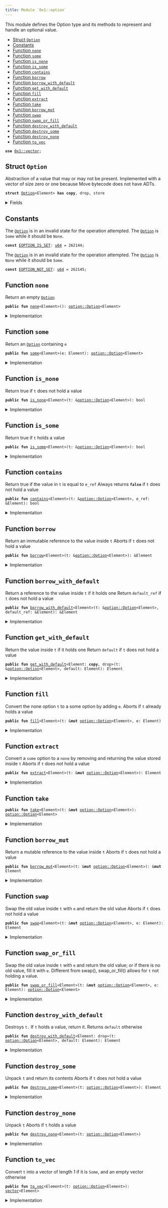 ```yaml
---
title: Module `0x1::option`
---
```


This module defines the Option type and its methods to represent and handle an optional value.


-  [Struct `Option`](#0x1_option_Option)
-  [Constants](#@Constants_0)
-  [Function `none`](#0x1_option_none)
-  [Function `some`](#0x1_option_some)
-  [Function `is_none`](#0x1_option_is_none)
-  [Function `is_some`](#0x1_option_is_some)
-  [Function `contains`](#0x1_option_contains)
-  [Function `borrow`](#0x1_option_borrow)
-  [Function `borrow_with_default`](#0x1_option_borrow_with_default)
-  [Function `get_with_default`](#0x1_option_get_with_default)
-  [Function `fill`](#0x1_option_fill)
-  [Function `extract`](#0x1_option_extract)
-  [Function `take`](#0x1_option_take)
-  [Function `borrow_mut`](#0x1_option_borrow_mut)
-  [Function `swap`](#0x1_option_swap)
-  [Function `swap_or_fill`](#0x1_option_swap_or_fill)
-  [Function `destroy_with_default`](#0x1_option_destroy_with_default)
-  [Function `destroy_some`](#0x1_option_destroy_some)
-  [Function `destroy_none`](#0x1_option_destroy_none)
-  [Function `to_vec`](#0x1_option_to_vec)


<pre><code><b>use</b> <a href="../move-stdlib/vector.md#0x1_vector">0x1::vector</a>;
</code></pre>



<a name="0x1_option_Option"></a>

## Struct `Option`

Abstraction of a value that may or may not be present. Implemented with a vector of size
zero or one because Move bytecode does not have ADTs.


<pre><code><b>struct</b> <a href="../move-stdlib/option.md#0x1_option_Option">Option</a>&lt;Element&gt; <b>has</b> <b>copy</b>, drop, store
</code></pre>



<details>
<summary>Fields</summary>


<dl>
<dt>
<code>vec: <a href="../move-stdlib/vector.md#0x1_vector">vector</a>&lt;Element&gt;</code>
</dt>
<dd>

</dd>
</dl>


</details>

<a name="@Constants_0"></a>

## Constants


<a name="0x1_option_EOPTION_IS_SET"></a>

The <code><a href="../move-stdlib/option.md#0x1_option_Option">Option</a></code> is in an invalid state for the operation attempted.
The <code><a href="../move-stdlib/option.md#0x1_option_Option">Option</a></code> is <code>Some</code> while it should be <code>None</code>.


<pre><code><b>const</b> <a href="../move-stdlib/option.md#0x1_option_EOPTION_IS_SET">EOPTION_IS_SET</a>: <a href="../move-stdlib/u64.md#0x1_u64">u64</a> = 262144;
</code></pre>



<a name="0x1_option_EOPTION_NOT_SET"></a>

The <code><a href="../move-stdlib/option.md#0x1_option_Option">Option</a></code> is in an invalid state for the operation attempted.
The <code><a href="../move-stdlib/option.md#0x1_option_Option">Option</a></code> is <code>None</code> while it should be <code>Some</code>.


<pre><code><b>const</b> <a href="../move-stdlib/option.md#0x1_option_EOPTION_NOT_SET">EOPTION_NOT_SET</a>: <a href="../move-stdlib/u64.md#0x1_u64">u64</a> = 262145;
</code></pre>



<a name="0x1_option_none"></a>

## Function `none`

Return an empty <code><a href="../move-stdlib/option.md#0x1_option_Option">Option</a></code>


<pre><code><b>public</b> <b>fun</b> <a href="../move-stdlib/option.md#0x1_option_none">none</a>&lt;Element&gt;(): <a href="../move-stdlib/option.md#0x1_option_Option">option::Option</a>&lt;Element&gt;
</code></pre>



<details>
<summary>Implementation</summary>


<pre><code><b>public</b> <b>fun</b> <a href="../move-stdlib/option.md#0x1_option_none">none</a>&lt;Element&gt;(): <a href="../move-stdlib/option.md#0x1_option_Option">Option</a>&lt;Element&gt; {
    <a href="../move-stdlib/option.md#0x1_option_Option">Option</a> { vec: <a href="../move-stdlib/vector.md#0x1_vector_empty">vector::empty</a>() }
}
</code></pre>



</details>

<a name="0x1_option_some"></a>

## Function `some`

Return an <code><a href="../move-stdlib/option.md#0x1_option_Option">Option</a></code> containing <code>e</code>


<pre><code><b>public</b> <b>fun</b> <a href="../move-stdlib/option.md#0x1_option_some">some</a>&lt;Element&gt;(e: Element): <a href="../move-stdlib/option.md#0x1_option_Option">option::Option</a>&lt;Element&gt;
</code></pre>



<details>
<summary>Implementation</summary>


<pre><code><b>public</b> <b>fun</b> <a href="../move-stdlib/option.md#0x1_option_some">some</a>&lt;Element&gt;(e: Element): <a href="../move-stdlib/option.md#0x1_option_Option">Option</a>&lt;Element&gt; {
    <a href="../move-stdlib/option.md#0x1_option_Option">Option</a> { vec: <a href="../move-stdlib/vector.md#0x1_vector_singleton">vector::singleton</a>(e) }
}
</code></pre>



</details>

<a name="0x1_option_is_none"></a>

## Function `is_none`

Return true if <code>t</code> does not hold a value


<pre><code><b>public</b> <b>fun</b> <a href="../move-stdlib/option.md#0x1_option_is_none">is_none</a>&lt;Element&gt;(t: &<a href="../move-stdlib/option.md#0x1_option_Option">option::Option</a>&lt;Element&gt;): bool
</code></pre>



<details>
<summary>Implementation</summary>


<pre><code><b>public</b> <b>fun</b> <a href="../move-stdlib/option.md#0x1_option_is_none">is_none</a>&lt;Element&gt;(t: &<a href="../move-stdlib/option.md#0x1_option_Option">Option</a>&lt;Element&gt;): bool {
    t.vec.is_empty()
}
</code></pre>



</details>

<a name="0x1_option_is_some"></a>

## Function `is_some`

Return true if <code>t</code> holds a value


<pre><code><b>public</b> <b>fun</b> <a href="../move-stdlib/option.md#0x1_option_is_some">is_some</a>&lt;Element&gt;(t: &<a href="../move-stdlib/option.md#0x1_option_Option">option::Option</a>&lt;Element&gt;): bool
</code></pre>



<details>
<summary>Implementation</summary>


<pre><code><b>public</b> <b>fun</b> <a href="../move-stdlib/option.md#0x1_option_is_some">is_some</a>&lt;Element&gt;(t: &<a href="../move-stdlib/option.md#0x1_option_Option">Option</a>&lt;Element&gt;): bool {
    !t.vec.is_empty()
}
</code></pre>



</details>

<a name="0x1_option_contains"></a>

## Function `contains`

Return true if the value in <code>t</code> is equal to <code>e_ref</code>
Always returns <code><b>false</b></code> if <code>t</code> does not hold a value


<pre><code><b>public</b> <b>fun</b> <a href="../move-stdlib/option.md#0x1_option_contains">contains</a>&lt;Element&gt;(t: &<a href="../move-stdlib/option.md#0x1_option_Option">option::Option</a>&lt;Element&gt;, e_ref: &Element): bool
</code></pre>



<details>
<summary>Implementation</summary>


<pre><code><b>public</b> <b>fun</b> <a href="../move-stdlib/option.md#0x1_option_contains">contains</a>&lt;Element&gt;(t: &<a href="../move-stdlib/option.md#0x1_option_Option">Option</a>&lt;Element&gt;, e_ref: &Element): bool {
    t.vec.<a href="../move-stdlib/option.md#0x1_option_contains">contains</a>(e_ref)
}
</code></pre>



</details>

<a name="0x1_option_borrow"></a>

## Function `borrow`

Return an immutable reference to the value inside <code>t</code>
Aborts if <code>t</code> does not hold a value


<pre><code><b>public</b> <b>fun</b> <a href="../move-stdlib/option.md#0x1_option_borrow">borrow</a>&lt;Element&gt;(t: &<a href="../move-stdlib/option.md#0x1_option_Option">option::Option</a>&lt;Element&gt;): &Element
</code></pre>



<details>
<summary>Implementation</summary>


<pre><code><b>public</b> <b>fun</b> <a href="../move-stdlib/option.md#0x1_option_borrow">borrow</a>&lt;Element&gt;(t: &<a href="../move-stdlib/option.md#0x1_option_Option">Option</a>&lt;Element&gt;): &Element {
    <b>assert</b>!(t.<a href="../move-stdlib/option.md#0x1_option_is_some">is_some</a>(), <a href="../move-stdlib/option.md#0x1_option_EOPTION_NOT_SET">EOPTION_NOT_SET</a>);
    &t.vec[0]
}
</code></pre>



</details>

<a name="0x1_option_borrow_with_default"></a>

## Function `borrow_with_default`

Return a reference to the value inside <code>t</code> if it holds one
Return <code>default_ref</code> if <code>t</code> does not hold a value


<pre><code><b>public</b> <b>fun</b> <a href="../move-stdlib/option.md#0x1_option_borrow_with_default">borrow_with_default</a>&lt;Element&gt;(t: &<a href="../move-stdlib/option.md#0x1_option_Option">option::Option</a>&lt;Element&gt;, default_ref: &Element): &Element
</code></pre>



<details>
<summary>Implementation</summary>


<pre><code><b>public</b> <b>fun</b> <a href="../move-stdlib/option.md#0x1_option_borrow_with_default">borrow_with_default</a>&lt;Element&gt;(t: &<a href="../move-stdlib/option.md#0x1_option_Option">Option</a>&lt;Element&gt;, default_ref: &Element): &Element {
    <b>let</b> vec_ref = &t.vec;
    <b>if</b> (vec_ref.is_empty()) default_ref
    <b>else</b> &vec_ref[0]
}
</code></pre>



</details>

<a name="0x1_option_get_with_default"></a>

## Function `get_with_default`

Return the value inside <code>t</code> if it holds one
Return <code>default</code> if <code>t</code> does not hold a value


<pre><code><b>public</b> <b>fun</b> <a href="../move-stdlib/option.md#0x1_option_get_with_default">get_with_default</a>&lt;Element: <b>copy</b>, drop&gt;(t: &<a href="../move-stdlib/option.md#0x1_option_Option">option::Option</a>&lt;Element&gt;, default: Element): Element
</code></pre>



<details>
<summary>Implementation</summary>


<pre><code><b>public</b> <b>fun</b> <a href="../move-stdlib/option.md#0x1_option_get_with_default">get_with_default</a>&lt;Element: <b>copy</b> + drop&gt;(
    t: &<a href="../move-stdlib/option.md#0x1_option_Option">Option</a>&lt;Element&gt;,
    default: Element,
): Element {
    <b>let</b> vec_ref = &t.vec;
    <b>if</b> (vec_ref.is_empty()) default
    <b>else</b> vec_ref[0]
}
</code></pre>



</details>

<a name="0x1_option_fill"></a>

## Function `fill`

Convert the none option <code>t</code> to a some option by adding <code>e</code>.
Aborts if <code>t</code> already holds a value


<pre><code><b>public</b> <b>fun</b> <a href="../move-stdlib/option.md#0x1_option_fill">fill</a>&lt;Element&gt;(t: &<b>mut</b> <a href="../move-stdlib/option.md#0x1_option_Option">option::Option</a>&lt;Element&gt;, e: Element)
</code></pre>



<details>
<summary>Implementation</summary>


<pre><code><b>public</b> <b>fun</b> <a href="../move-stdlib/option.md#0x1_option_fill">fill</a>&lt;Element&gt;(t: &<b>mut</b> <a href="../move-stdlib/option.md#0x1_option_Option">Option</a>&lt;Element&gt;, e: Element) {
    <b>let</b> vec_ref = &<b>mut</b> t.vec;
    <b>if</b> (vec_ref.is_empty()) vec_ref.push_back(e)
    <b>else</b> <b>abort</b> <a href="../move-stdlib/option.md#0x1_option_EOPTION_IS_SET">EOPTION_IS_SET</a>
}
</code></pre>



</details>

<a name="0x1_option_extract"></a>

## Function `extract`

Convert a <code>some</code> option to a <code>none</code> by removing and returning the value stored inside <code>t</code>
Aborts if <code>t</code> does not hold a value


<pre><code><b>public</b> <b>fun</b> <a href="../move-stdlib/option.md#0x1_option_extract">extract</a>&lt;Element&gt;(t: &<b>mut</b> <a href="../move-stdlib/option.md#0x1_option_Option">option::Option</a>&lt;Element&gt;): Element
</code></pre>



<details>
<summary>Implementation</summary>


<pre><code><b>public</b> <b>fun</b> <a href="../move-stdlib/option.md#0x1_option_extract">extract</a>&lt;Element&gt;(t: &<b>mut</b> <a href="../move-stdlib/option.md#0x1_option_Option">Option</a>&lt;Element&gt;): Element {
    <b>assert</b>!(t.<a href="../move-stdlib/option.md#0x1_option_is_some">is_some</a>(), <a href="../move-stdlib/option.md#0x1_option_EOPTION_NOT_SET">EOPTION_NOT_SET</a>);
    t.vec.pop_back()
}
</code></pre>



</details>

<a name="0x1_option_take"></a>

## Function `take`



<pre><code><b>public</b> <b>fun</b> <a href="../move-stdlib/option.md#0x1_option_take">take</a>&lt;Element&gt;(t: &<b>mut</b> <a href="../move-stdlib/option.md#0x1_option_Option">option::Option</a>&lt;Element&gt;): <a href="../move-stdlib/option.md#0x1_option_Option">option::Option</a>&lt;Element&gt;
</code></pre>



<details>
<summary>Implementation</summary>


<pre><code><b>public</b> <b>fun</b> <a href="../move-stdlib/option.md#0x1_option_take">take</a>&lt;Element&gt;(t: &<b>mut</b> <a href="../move-stdlib/option.md#0x1_option_Option">Option</a>&lt;Element&gt;): <a href="../move-stdlib/option.md#0x1_option_Option">Option</a>&lt;Element&gt; {
    <b>if</b> (t.<a href="../move-stdlib/option.md#0x1_option_is_none">is_none</a>()) <a href="../move-stdlib/option.md#0x1_option_none">none</a>()
    <b>else</b> <a href="../move-stdlib/option.md#0x1_option_some">some</a>(t.vec.pop_back())
}
</code></pre>



</details>

<a name="0x1_option_borrow_mut"></a>

## Function `borrow_mut`

Return a mutable reference to the value inside <code>t</code>
Aborts if <code>t</code> does not hold a value


<pre><code><b>public</b> <b>fun</b> <a href="../move-stdlib/option.md#0x1_option_borrow_mut">borrow_mut</a>&lt;Element&gt;(t: &<b>mut</b> <a href="../move-stdlib/option.md#0x1_option_Option">option::Option</a>&lt;Element&gt;): &<b>mut</b> Element
</code></pre>



<details>
<summary>Implementation</summary>


<pre><code><b>public</b> <b>fun</b> <a href="../move-stdlib/option.md#0x1_option_borrow_mut">borrow_mut</a>&lt;Element&gt;(t: &<b>mut</b> <a href="../move-stdlib/option.md#0x1_option_Option">Option</a>&lt;Element&gt;): &<b>mut</b> Element {
    <b>assert</b>!(t.<a href="../move-stdlib/option.md#0x1_option_is_some">is_some</a>(), <a href="../move-stdlib/option.md#0x1_option_EOPTION_NOT_SET">EOPTION_NOT_SET</a>);
    &<b>mut</b> t.vec[0]
}
</code></pre>



</details>

<a name="0x1_option_swap"></a>

## Function `swap`

Swap the old value inside <code>t</code> with <code>e</code> and return the old value
Aborts if <code>t</code> does not hold a value


<pre><code><b>public</b> <b>fun</b> <a href="../move-stdlib/option.md#0x1_option_swap">swap</a>&lt;Element&gt;(t: &<b>mut</b> <a href="../move-stdlib/option.md#0x1_option_Option">option::Option</a>&lt;Element&gt;, e: Element): Element
</code></pre>



<details>
<summary>Implementation</summary>


<pre><code><b>public</b> <b>fun</b> <a href="../move-stdlib/option.md#0x1_option_swap">swap</a>&lt;Element&gt;(t: &<b>mut</b> <a href="../move-stdlib/option.md#0x1_option_Option">Option</a>&lt;Element&gt;, e: Element): Element {
    <b>assert</b>!(t.<a href="../move-stdlib/option.md#0x1_option_is_some">is_some</a>(), <a href="../move-stdlib/option.md#0x1_option_EOPTION_NOT_SET">EOPTION_NOT_SET</a>);
    <b>let</b> vec_ref = &<b>mut</b> t.vec;
    <b>let</b> old_value = vec_ref.pop_back();
    vec_ref.push_back(e);
    old_value
}
</code></pre>



</details>

<a name="0x1_option_swap_or_fill"></a>

## Function `swap_or_fill`

Swap the old value inside <code>t</code> with <code>e</code> and return the old value;
or if there is no old value, fill it with <code>e</code>.
Different from swap(), swap_or_fill() allows for <code>t</code> not holding a value.


<pre><code><b>public</b> <b>fun</b> <a href="../move-stdlib/option.md#0x1_option_swap_or_fill">swap_or_fill</a>&lt;Element&gt;(t: &<b>mut</b> <a href="../move-stdlib/option.md#0x1_option_Option">option::Option</a>&lt;Element&gt;, e: Element): <a href="../move-stdlib/option.md#0x1_option_Option">option::Option</a>&lt;Element&gt;
</code></pre>



<details>
<summary>Implementation</summary>


<pre><code><b>public</b> <b>fun</b> <a href="../move-stdlib/option.md#0x1_option_swap_or_fill">swap_or_fill</a>&lt;Element&gt;(t: &<b>mut</b> <a href="../move-stdlib/option.md#0x1_option_Option">Option</a>&lt;Element&gt;, e: Element): <a href="../move-stdlib/option.md#0x1_option_Option">Option</a>&lt;Element&gt; {
    <b>let</b> vec_ref = &<b>mut</b> t.vec;
    <b>let</b> old_value = <b>if</b> (vec_ref.is_empty()) <a href="../move-stdlib/option.md#0x1_option_none">none</a>()
        <b>else</b> <a href="../move-stdlib/option.md#0x1_option_some">some</a>(vec_ref.pop_back());
    vec_ref.push_back(e);
    old_value
}
</code></pre>



</details>

<a name="0x1_option_destroy_with_default"></a>

## Function `destroy_with_default`

Destroys <code>t.</code> If <code>t</code> holds a value, return it. Returns <code>default</code> otherwise


<pre><code><b>public</b> <b>fun</b> <a href="../move-stdlib/option.md#0x1_option_destroy_with_default">destroy_with_default</a>&lt;Element: drop&gt;(t: <a href="../move-stdlib/option.md#0x1_option_Option">option::Option</a>&lt;Element&gt;, default: Element): Element
</code></pre>



<details>
<summary>Implementation</summary>


<pre><code><b>public</b> <b>fun</b> <a href="../move-stdlib/option.md#0x1_option_destroy_with_default">destroy_with_default</a>&lt;Element: drop&gt;(t: <a href="../move-stdlib/option.md#0x1_option_Option">Option</a>&lt;Element&gt;, default: Element): Element {
    <b>let</b> <a href="../move-stdlib/option.md#0x1_option_Option">Option</a> { <b>mut</b> vec } = t;
    <b>if</b> (vec.is_empty()) default
    <b>else</b> vec.pop_back()
}
</code></pre>



</details>

<a name="0x1_option_destroy_some"></a>

## Function `destroy_some`

Unpack <code>t</code> and return its contents
Aborts if <code>t</code> does not hold a value


<pre><code><b>public</b> <b>fun</b> <a href="../move-stdlib/option.md#0x1_option_destroy_some">destroy_some</a>&lt;Element&gt;(t: <a href="../move-stdlib/option.md#0x1_option_Option">option::Option</a>&lt;Element&gt;): Element
</code></pre>



<details>
<summary>Implementation</summary>


<pre><code><b>public</b> <b>fun</b> <a href="../move-stdlib/option.md#0x1_option_destroy_some">destroy_some</a>&lt;Element&gt;(t: <a href="../move-stdlib/option.md#0x1_option_Option">Option</a>&lt;Element&gt;): Element {
    <b>assert</b>!(t.<a href="../move-stdlib/option.md#0x1_option_is_some">is_some</a>(), <a href="../move-stdlib/option.md#0x1_option_EOPTION_NOT_SET">EOPTION_NOT_SET</a>);
    <b>let</b> <a href="../move-stdlib/option.md#0x1_option_Option">Option</a> { <b>mut</b> vec } = t;
    <b>let</b> elem = vec.pop_back();
    vec.destroy_empty();
    elem
}
</code></pre>



</details>

<a name="0x1_option_destroy_none"></a>

## Function `destroy_none`

Unpack <code>t</code>
Aborts if <code>t</code> holds a value


<pre><code><b>public</b> <b>fun</b> <a href="../move-stdlib/option.md#0x1_option_destroy_none">destroy_none</a>&lt;Element&gt;(t: <a href="../move-stdlib/option.md#0x1_option_Option">option::Option</a>&lt;Element&gt;)
</code></pre>



<details>
<summary>Implementation</summary>


<pre><code><b>public</b> <b>fun</b> <a href="../move-stdlib/option.md#0x1_option_destroy_none">destroy_none</a>&lt;Element&gt;(t: <a href="../move-stdlib/option.md#0x1_option_Option">Option</a>&lt;Element&gt;) {
    <b>assert</b>!(t.<a href="../move-stdlib/option.md#0x1_option_is_none">is_none</a>(), <a href="../move-stdlib/option.md#0x1_option_EOPTION_IS_SET">EOPTION_IS_SET</a>);
    <b>let</b> <a href="../move-stdlib/option.md#0x1_option_Option">Option</a> { vec } = t;
    vec.destroy_empty()
}
</code></pre>



</details>

<a name="0x1_option_to_vec"></a>

## Function `to_vec`

Convert <code>t</code> into a vector of length 1 if it is <code>Some</code>,
and an empty vector otherwise


<pre><code><b>public</b> <b>fun</b> <a href="../move-stdlib/option.md#0x1_option_to_vec">to_vec</a>&lt;Element&gt;(t: <a href="../move-stdlib/option.md#0x1_option_Option">option::Option</a>&lt;Element&gt;): <a href="../move-stdlib/vector.md#0x1_vector">vector</a>&lt;Element&gt;
</code></pre>



<details>
<summary>Implementation</summary>


<pre><code><b>public</b> <b>fun</b> <a href="../move-stdlib/option.md#0x1_option_to_vec">to_vec</a>&lt;Element&gt;(t: <a href="../move-stdlib/option.md#0x1_option_Option">Option</a>&lt;Element&gt;): <a href="../move-stdlib/vector.md#0x1_vector">vector</a>&lt;Element&gt; {
    <b>let</b> <a href="../move-stdlib/option.md#0x1_option_Option">Option</a> { vec } = t;
    vec
}
</code></pre>



</details>
